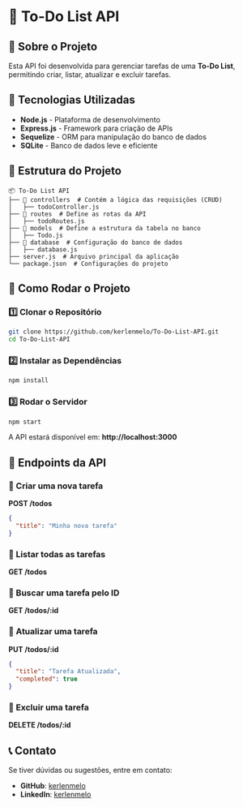 # 📌 To-Do List API

## 📜 Sobre o Projeto
Esta API foi desenvolvida para gerenciar tarefas de uma **To-Do List**, permitindo criar, listar, atualizar e excluir tarefas.

## 🚀 Tecnologias Utilizadas
- **Node.js** - Plataforma de desenvolvimento
- **Express.js** - Framework para criação de APIs
- **Sequelize** - ORM para manipulação do banco de dados
- **SQLite** - Banco de dados leve e eficiente

## 📂 Estrutura do Projeto
```
📦 To-Do List API
├── 📂 controllers  # Contém a lógica das requisições (CRUD)
│   ├── todoController.js
├── 📂 routes  # Define as rotas da API
│   ├── todoRoutes.js
├── 📂 models  # Define a estrutura da tabela no banco
│   ├── Todo.js
├── 📂 database  # Configuração do banco de dados
│   ├── database.js
├── server.js  # Arquivo principal da aplicação
└── package.json  # Configurações do projeto
```

## 🔧 Como Rodar o Projeto
### 1️⃣ Clonar o Repositório
```sh
git clone https://github.com/kerlenmelo/To-Do-List-API.git
cd To-Do-List-API
```
### 2️⃣ Instalar as Dependências
```sh
npm install
```
### 3️⃣ Rodar o Servidor
```sh
npm start
```
A API estará disponível em: **http://localhost:3000**

## 📌 Endpoints da API
### 🔹 Criar uma nova tarefa
**POST /todos**
```json
{
  "title": "Minha nova tarefa"
}
```
### 🔹 Listar todas as tarefas
**GET /todos**
### 🔹 Buscar uma tarefa pelo ID
**GET /todos/:id**
### 🔹 Atualizar uma tarefa
**PUT /todos/:id**
```json
{
  "title": "Tarefa Atualizada",
  "completed": true
}
```
### 🔹 Excluir uma tarefa
**DELETE /todos/:id**

## 📞 Contato
Se tiver dúvidas ou sugestões, entre em contato:
- **GitHub**: [kerlenmelo](https://github.com/kerlenmelo)
- **LinkedIn**: [kerlenmelo](https://www.linkedin.com/in/kerlenmelo/)


